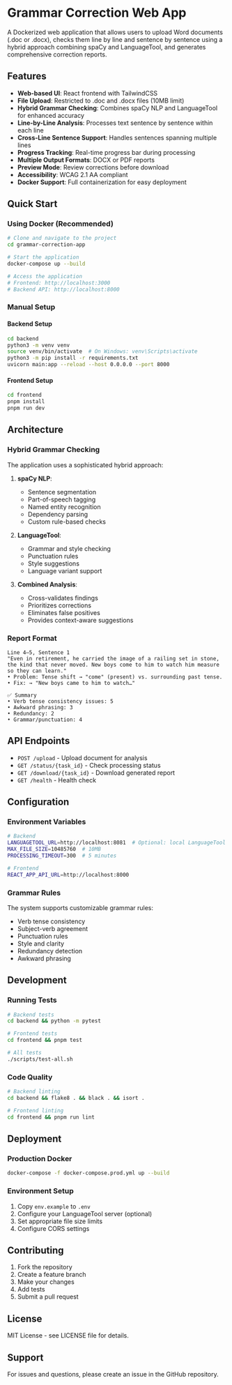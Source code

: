 # Grammar Correction Web App

A Dockerized web application that allows users to upload Word documents (.doc or .docx), checks them line by line and sentence by sentence using a hybrid approach combining spaCy and LanguageTool, and generates comprehensive correction reports.

## Features

- **Web-based UI**: React frontend with TailwindCSS
- **File Upload**: Restricted to .doc and .docx files (10MB limit)
- **Hybrid Grammar Checking**: Combines spaCy NLP and LanguageTool for enhanced accuracy
- **Line-by-Line Analysis**: Processes text sentence by sentence within each line
- **Cross-Line Sentence Support**: Handles sentences spanning multiple lines
- **Progress Tracking**: Real-time progress bar during processing
- **Multiple Output Formats**: DOCX or PDF reports
- **Preview Mode**: Review corrections before download
- **Accessibility**: WCAG 2.1 AA compliant
- **Docker Support**: Full containerization for easy deployment

## Quick Start

### Using Docker (Recommended)

```bash
# Clone and navigate to the project
cd grammar-correction-app

# Start the application
docker-compose up --build

# Access the application
# Frontend: http://localhost:3000
# Backend API: http://localhost:8000
```

### Manual Setup

#### Backend Setup

```bash
cd backend
python3 -m venv venv
source venv/bin/activate  # On Windows: venv\Scripts\activate
python3 -m pip install -r requirements.txt
uvicorn main:app --reload --host 0.0.0.0 --port 8000
```

#### Frontend Setup

```bash
cd frontend
pnpm install
pnpm run dev
```

## Architecture

### Hybrid Grammar Checking

The application uses a sophisticated hybrid approach:

1. **spaCy NLP**: 
   - Sentence segmentation
   - Part-of-speech tagging
   - Named entity recognition
   - Dependency parsing
   - Custom rule-based checks

2. **LanguageTool**:
   - Grammar and style checking
   - Punctuation rules
   - Style suggestions
   - Language variant support

3. **Combined Analysis**:
   - Cross-validates findings
   - Prioritizes corrections
   - Eliminates false positives
   - Provides context-aware suggestions

### Report Format

```
Line 4–5, Sentence 1
"Even in retirement, he carried the image of a railing set in stone, the kind that never moved. New boys come to him to watch him measure so they can learn."
• Problem: Tense shift → "come" (present) vs. surrounding past tense.
• Fix: → "New boys came to him to watch…"

✅ Summary
• Verb tense consistency issues: 5
• Awkward phrasing: 3
• Redundancy: 2
• Grammar/punctuation: 4
```

## API Endpoints

- `POST /upload` - Upload document for analysis
- `GET /status/{task_id}` - Check processing status
- `GET /download/{task_id}` - Download generated report
- `GET /health` - Health check

## Configuration

### Environment Variables

```bash
# Backend
LANGUAGETOOL_URL=http://localhost:8081  # Optional: local LanguageTool server
MAX_FILE_SIZE=10485760  # 10MB
PROCESSING_TIMEOUT=300  # 5 minutes

# Frontend
REACT_APP_API_URL=http://localhost:8000
```

### Grammar Rules

The system supports customizable grammar rules:

- Verb tense consistency
- Subject-verb agreement
- Punctuation rules
- Style and clarity
- Redundancy detection
- Awkward phrasing

## Development

### Running Tests

```bash
# Backend tests
cd backend && python -m pytest

# Frontend tests
cd frontend && pnpm test

# All tests
./scripts/test-all.sh
```

### Code Quality

```bash
# Backend linting
cd backend && flake8 . && black . && isort .

# Frontend linting
cd frontend && pnpm run lint
```

## Deployment

### Production Docker

```bash
docker-compose -f docker-compose.prod.yml up --build
```

### Environment Setup

1. Copy `env.example` to `.env`
2. Configure your LanguageTool server (optional)
3. Set appropriate file size limits
4. Configure CORS settings

## Contributing

1. Fork the repository
2. Create a feature branch
3. Make your changes
4. Add tests
5. Submit a pull request

## License

MIT License - see LICENSE file for details.

## Support

For issues and questions, please create an issue in the GitHub repository.
